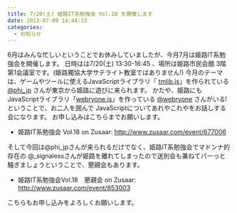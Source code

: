 ```yaml
---
title: 7/20(土) 姫路IT系勉強会 Vol.18 を開催します
date: 2013-07-09 14:44:13
categories:
  - お知らせ
---
```


6月はみんな忙しいということでお休みしていましたが、今月7月は姫路IT系勉強会を開催します。
日時はは7/20(土) 13:30-16:45 、場所は姫路市民会館 3階 第1会議室です。(姫路獨協大学サテライト教室ではありません!)
今月のテーマは、ゲームやツールに使えるJavaScriptライブラリ「 [tmlib.js](http://phi-jp.github.io/tmlib.js/)」を作られている [@phi\_jp](https://twitter.com/phi_jp) さんが東京から姫路に遊びに来られます。
かたや、姫路にもJavaScriptライブラリ「[webryone.js](https://github.com/webryone/javascript)」を作っている [@webryone](https://twitter.com/webryone) さんがいる! ということで、お二人を囲んで JavaScriptについてあれやこれやをお話しする会になります。
お申し込みはこちらまでお願いします。

-   姫路IT系勉強会 Vol.18 on Zusaar: <http://www.zusaar.com/event/677006>

そして今回は@phi\_jpさんが来られるだけでなく、姫路IT系勉強会でマドンナ的存在の @\_signalessさんが姫路を離れてしまったので送別会も兼ねてパーっと騒ぎましょうということで、懇親会もあります。

-   姫路IT系勉強会Vol.18　懇親会 on Zusaar: <http://www.zusaar.com/event/853003>

こちらもお申し込みをよろしくお願いします。
